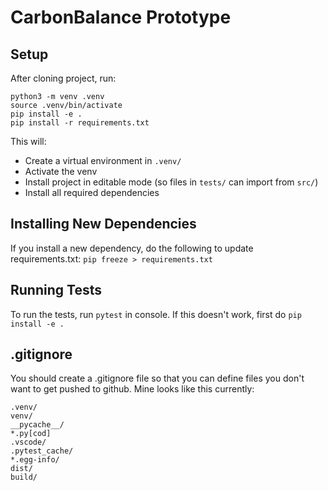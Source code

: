 # CarbonBalance Prototype



## Setup

After cloning project, run:

```
python3 -m venv .venv
source .venv/bin/activate
pip install -e .
pip install -r requirements.txt
```
This will:
- Create a virtual environment in `.venv/`
- Activate the venv
- Install project in editable mode (so files in `tests/` can import from `src/`)
- Install all required dependencies

## Installing New Dependencies

If you install a new dependency, do the following to update requirements.txt:
`pip freeze > requirements.txt`

## Running Tests

To run the tests, run `pytest` in console. If this doesn't work, first do `pip install -e .`


## .gitignore

You should create a .gitignore file so that you can define files you don't want to get pushed to github.
Mine looks like this currently:
```
.venv/  
venv/
__pycache__/
*.py[cod]
.vscode/
.pytest_cache/
*.egg-info/
dist/
build/
```

